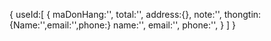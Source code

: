 
{
    useId:[
        {
            maDonHang:'',
            total:'',
            address:{},
            note:'',
            thongtin:{Name:'',email:'',phone:}
            name:'',
            email:'',
            phone:'',
        }
    ]
}
